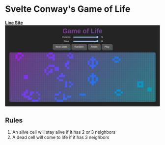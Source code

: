 # Svelte Conway's Game of Life

[**Live Site**](https://marcuses101.github.io/svelte-of-life/)  
<a href="https://marcuses101.github.io/svelte-of-life">
![website screenshot](https://raw.githubusercontent.com/marcuses101/svelte-of-life/main/svelte-of-life_screen.png)
</a>

## Rules

1. An alive cell will stay alive if it has 2 or 3 neighbors
2. A dead cell will come to life if it has 3 neighbors
